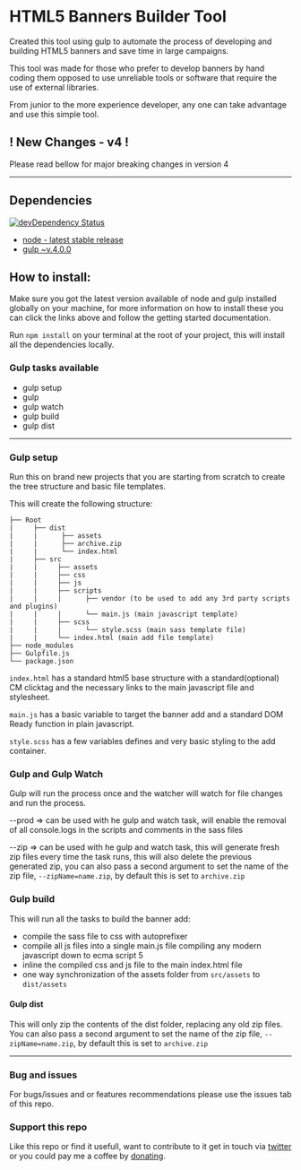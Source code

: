 # HTML5 Banners Builder Tool

Created this tool using gulp to automate the process of developing and building HTML5 banners and save time in large campaigns.

This tool was made for those who prefer to develop banners by hand coding them opposed to use unreliable tools or software that require the use of external libraries.

From junior to the more experience developer, any one can take advantage and use this simple tool.

## ! New Changes - v4 !
Please read bellow for major breaking changes in version 4

---

## Dependencies

[![devDependency Status](https://david-dm.org/Mario-Duarte/HTML5-Banner-Builder-Tool.svg)](https://david-dm.org/Mario-Duarte/HTML5-Banner-Builder-Tool)

- [node - latest stable release](https://nodejs.org/en/)
- [gulp ~v.4.0.0](http://gulpjs.com/)

## How to install:

Make sure you got the latest version available of node and gulp installed globally on your machine, for more information on how to install these you can click the links above and follow the getting started documentation.

Run ```npm install``` on your terminal at the root of your project, this will install  all the dependencies locally.

### Gulp tasks  available

- gulp setup
- gulp
- gulp watch
- gulp build
- gulp dist

---
### Gulp setup

Run this on brand new projects that you are starting from scratch to create the tree structure and basic file templates.

This will create the following structure:

```
├── Root
|     ├── dist
|     |      ├── assets
|     |      ├── archive.zip 
|     |      └── index.html
|     ├── src
|     |     ├── assets
|     |     ├── css
|     |     ├── js
|     |     ├── scripts
|     |     |      ├── vendor (to be used to add any 3rd party scripts and plugins)
|     |     |      └── main.js (main javascript template)
|     |     ├── scss
|     |     |      └── style.scss (main sass template file)
|     |     └── index.html (main add file template)
├── node_modules
├── Gulpfile.js
└── package.json
```

```index.html``` has a standard html5 base structure with a standard(optional)  CM clicktag and the necessary links to the main javascript file and stylesheet.

```main.js``` has a basic variable to target the banner add and a standard DOM Ready function in plain javascript.

```style.scss``` has a few variables defines and very basic styling to the add container.

### Gulp and Gulp Watch

Gulp will run the process once and the watcher will watch for file changes and run the process.

--prod => can be used with he gulp and watch task, will enable the removal of all console.logs in the scripts and comments in the sass files

--zip => can be used with he gulp and watch task, this will generate fresh zip files every time the task runs, this will also delete the previous generated zip, you can also pass a second argument to set the name of the zip file, ```--zipName=name.zip```, by default this is set to ```archive.zip```

### Gulp build

This will run all the tasks to build the banner add: 
- compile the sass file to css with autoprefixer
- compile all js files into a single main.js file compiling any modern javascript down to ecma script 5
- inline the compiled css and js file to the main index.html file
- one way synchronization of the assets folder from ```src/assets``` to ```dist/assets```

#### Gulp dist

This will only zip the contents of the dist folder, replacing any old zip files.
You can also pass a second argument to set the name of the zip file, ```--zipName=name.zip```, by default this is set to ```archive.zip```


---

### Bug and issues
For bugs/issues and or features recommendations please use the issues tab of this repo.

### Support this repo
Like this repo or find it usefull, want to contribute to it get in touch via [twitter](https://twitter.com/MDesignsuk) or you could pay me a coffee by [donating](https://www.paypal.me/MarioDuarte/2).
